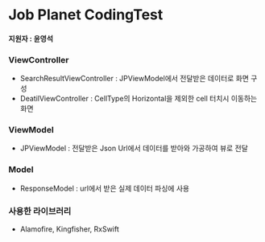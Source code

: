 # Job Planet CodingTest

#### 지원자 : 윤영석


### ViewController
- SearchResultViewController : JPViewModel에서 전달받은 데이터로 화면 구성
- DeatilViewController : CellType의 Horizontal을 제외한 cell 터치시 이동하는 화면

### ViewModel
- JPViewModel : 전달받은 Json Url에서 데이터를 받아와 가공하여 뷰로 전달

### Model
- ResponseModel : url에서 받은 실제 데이터 파싱에 사용

### 사용한 라이브러리
- Alamofire, Kingfisher, RxSwift


